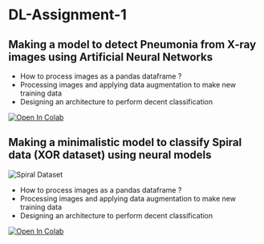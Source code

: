 # DL-Assignment-1

## Making a model to detect Pneumonia from X-ray images using Artificial Neural Networks
* How to process images as a pandas dataframe ?
* Processing images and applying data augmentation to make new training data
* Designing an architecture to perform decent classification

[![Open In Colab](https://colab.research.google.com/assets/colab-badge.svg)](https://colab.research.google.com/github/devamoghs/DL-Assignment-1/blob/main/DLAssignment1_Q1_Group255-Final.ipynb)

## Making a minimalistic model to classify Spiral data (XOR dataset) using neural models

![Spiral Dataset](https://user-images.githubusercontent.com/16324607/195979985-66dca8f3-c10e-4028-b62a-48703a94ee21.png)

* How to process images as a pandas dataframe ?
* Processing images and applying data augmentation to make new training data
* Designing an architecture to perform decent classification

[![Open In Colab](https://colab.research.google.com/assets/colab-badge.svg)](https://colab.research.google.com/github/devAmoghS/DL-Assignment-1/blob/main/DLAssignment1_Q2_Group255.ipynb)



